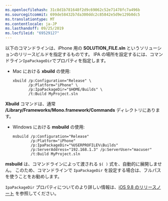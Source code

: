 ```yaml
---
ms.openlocfilehash: 31c8d1b781648f2d9c69062c52e71478fc7a496b
ms.sourcegitcommit: 699de58432b7da300ddc2c85842e5d9e129b0dc5
ms.translationtype: MT
ms.contentlocale: ja-JP
ms.lasthandoff: 09/25/2019
ms.locfileid: "69529127"
---
```


以下のコマンドラインは、iPhone 用の **SOLUTION_FILE.sln** というソリューションのリリースビルドを指定するものです。 IPA の場所を設定するには、コマンドライン`IpaPackageDir`でプロパティを指定します。

- Mac における **xbuild** の使用:

  ```
  xbuild /p:Configuration="Release" \ 
         /p:Platform="iPhone" \ 
         /p:IpaPackageDir="$HOME/Builds" \
         /t:Build MyProject.sln
  ```

**Xbuild** コマンドは、通常 **/Library/Frameworks/Mono.framework/Commands** ディレクトリにあります。

- Windows における **msbuild** の使用:

  ```
  msbuild /p:Configuration="Release" 
          /p:Platform="iPhone" 
          /p:IpaPackageDir="%USERPROFILE%\Builds" 
          /p:ServerAddress="192.168.1.3" /p:ServerUser="macuser"  
          /t:Build MyProject.sln
  ```

**msbuild** は、コマンドラインによって渡される `$( )` 式を、自動的に展開しません。 このため、コマンドラインで `IpaPackageDir` を設定する場合は、フルパスを使うことをお勧めします。

`IpaPackageDir` プロパティについてのより詳しい情報は、[iOS 9.8 のリリースノート](https://github.com/xamarin/release-notes-archive/blob/master/release-notes/ios/xamarin.ios_9/xamarin.ios_9.8.md#new-msbuild-property-ipapackagedir-to-customize-ipa-output-location) を参照してください。
